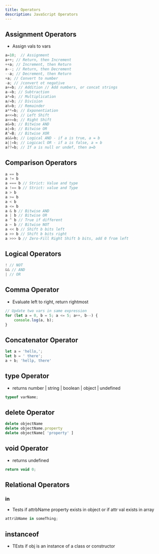 ```yaml
---
title: Operators
description: JavaScript Operators
---
```


## Assignment Operators

- Assign vals to vars

```js
a=10;  // Assignment
a++; // Return, then Increment
++a; // Increment, then Return
a--; // Return, then Decrement
--a; // Decrement, then Return
+a; // Convert to number
-a; // /convert ot negative
a+=b; // Addition // Add numbers, or concat strings
a-=b; // Subtraction
a*=b; // Multiplication
a/=b; // Division
a%=b; // Remainder 
a**=b; // Exponentiation
a<<=b; // Left Shift
a>>=b; // Right Shift
a&=b; // Bitwise AND
a|=b; // Bitwise OR
A^=B; // Bitwise XOR
a&&=b; // Logical AND - if a is true, a = b
a||=b; // Logicacl OR - if a is false, a = b
a??=b; // If a is null or undef, then a=b
```

## Comparison Operators

```js
a == b
a != b
a === b // Strict: Value and type
a !== b // Strict: value and Type
a > b
a >= b
a < b
a <= b
a & b // Bitwise AND
a | b // Bitwise OR
a ^ b // True if different
a ~ b // Bitwise NOT
a << b // Shift b bits left
a >> b // Shift b bits right
a >>> b // Zero-Fill Right Shift b bits, add 0 from left
```

## Logical Operators

```js
! // NOT
&& // AND
| // OR
```

## Comma Operator

- Evaluate left to right, return rightmost 

```js title="Example"
// Update two vars in same expression
for (let a = 0, b = 5; a <= 5; a++, b--) {
    console.log(a, b);
}
```

## Concatenator Operator

```js
let a = 'hello,';
let b = ' there';
a + b; 'hellp, there'
```

## type Operator

- returns number | string | boolean | object | undefined

```js
typeof varName;
```

## delete Operator

```js
delete objectName
delete objectName.property
delete objectName[ 'property' ]
```

## void Operator

- returns undefined

```js
return void 0;  
```

## Relational Operators

### in

- Tests if attrbName property exists in object or if attr val exists in array

```js
attribName in someThing; 
```

## instanceof
 - TEsts if obj is an instance of a class or constructor
